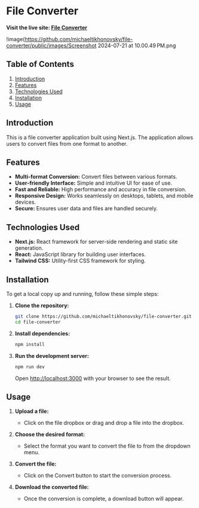 # File Converter
**Visit the live site: [File Converter](https://file-converter-tau.vercel.app/)**

!image(https://github.com/michaeltikhonovsky/file-converter/public/images/Screenshot 2024-07-21 at 10.00.49 PM.png

## Table of Contents

1. [Introduction](#introduction)
2. [Features](#features)
3. [Technologies Used](#technologies-used)
4. [Installation](#installation)
5. [Usage](#usage)

## Introduction

This is a file converter application built using Next.js. The application allows users to convert files from one format to another.

## Features

- **Multi-format Conversion:** Convert files between various formats.
- **User-friendly Interface:** Simple and intuitive UI for ease of use.
- **Fast and Reliable:** High performance and accuracy in file conversion.
- **Responsive Design:** Works seamlessly on desktops, tablets, and mobile devices.
- **Secure:** Ensures user data and files are handled securely.

## Technologies Used

- **Next.js:** React framework for server-side rendering and static site generation.
- **React:** JavaScript library for building user interfaces.
- **Tailwind CSS:** Utility-first CSS framework for styling.

## Installation

To get a local copy up and running, follow these simple steps:

1. **Clone the repository:**

    ```bash
    git clone https://github.com/michaeltikhonovsky/file-converter.git
    cd file-converter
    ```

2. **Install dependencies:**

    ```bash
    npm install
    ```

3. **Run the development server:**

    ```bash
    npm run dev
    ```

    Open [http://localhost:3000](http://localhost:3000) with your browser to see the result.

## Usage

1. **Upload a file:**
   - Click on the file dropbox or drag and drop a file into the dropbox.

2. **Choose the desired format:**
   - Select the format you want to convert the file to from the dropdown menu.

3. **Convert the file:**
   - Click on the Convert button to start the conversion process.

4. **Download the converted file:**
   - Once the conversion is complete, a download button will appear.
